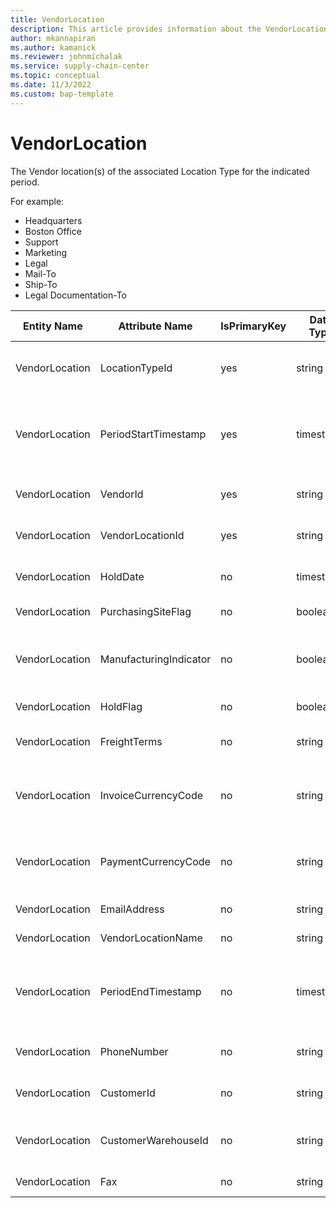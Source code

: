 ```yaml
---
title: VendorLocation
description: This article provides information about the VendorLocation entity.
author: mkannapiran
ms.author: kamanick
ms.reviewer: johnmichalak
ms.service: supply-chain-center
ms.topic: conceptual
ms.date: 11/3/2022
ms.custom: bap-template
---
```


# VendorLocation

The Vendor location(s) of the associated Location Type for the indicated period.

For example:

- Headquarters
- Boston Office
- Support
- Marketing
- Legal
- Mail-To
- Ship-To
- Legal Documentation-To

| **Entity Name** | **Attribute Name** | **IsPrimaryKey** | **Data Type** | **Data Length** | **Description** |
| --- | --- | --- | --- | --- | --- |
| VendorLocation | LocationTypeId | yes | string | 36 | The unique identifier of a Location Type. |
| VendorLocation | PeriodStartTimestamp | yes | timestamp | 14 | The period start timestamp associated with the information. |
| VendorLocation | VendorId | yes | string | 36 | The unique identifier of a Vendor. |
| VendorLocation | VendorLocationId | yes | string | 36 | The unique identifier of a Location. |
| VendorLocation | HoldDate | no | timestamp | 14 | Vendor location hold date |
| VendorLocation | PurchasingSiteFlag | no | boolean | 6 | Purchasing site flag |
| VendorLocation | ManufacturingIndicator | no | boolean | 9 | Is the location a manufacturing location (yes/no) |
| VendorLocation | HoldFlag | no | boolean | 6 | Hold flag for the vendor |
| VendorLocation | FreightTerms | no | string | 4000 | Freight terms with the vendor |
| VendorLocation | InvoiceCurrencyCode | no | string | 3 | Invoice currency code for business transacton with vendor |
| VendorLocation | PaymentCurrencyCode | no | string | 3 | Payment currency code for business transaction with vendor |
| VendorLocation | EmailAddress | no | string | 256 | Email address of the vendor |
| VendorLocation | VendorLocationName | no | string | 256 | Name of the location |
| VendorLocation | PeriodEndTimestamp | no | timestamp | 14 | The period end timestamp associated with the information. |
| VendorLocation | PhoneNumber | no | string | 256 | Phone number of the vendor |
| VendorLocation | CustomerId | no | string | 36 | Customer Id the vendor maintains |
| VendorLocation | CustomerWarehouseId | no | string | 36 | Warehouse Id the vendor services or supports |
| VendorLocation | Fax | no | string | 256 | Fax number of the vendor |

